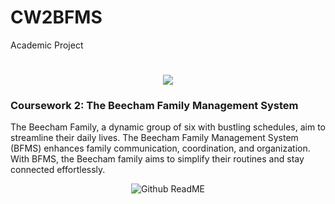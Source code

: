 # CW2BFMS
Academic Project

<h1 align="center">
    <img src="https://readme-typing-svg.herokuapp.com/?font=Righteous&size=35&center=true&vCenter=true&width=500&height=70&duration=4000&lines=Hi+There!+👋;+I'm+Costa!;" />
</h1>

### Coursework 2: The Beecham Family Management System

The Beecham Family, a dynamic group of six with bustling schedules, aim to streamline their daily lives. The Beecham Family Management System (BFMS) enhances family communication, coordination, and organization. With BFMS, the Beecham family aims to simplify their routines and stay connected effortlessly.

<div align="center">
    

![Github ReadME](https://github.com/user-attachments/assets/b0265650-0bbe-4e40-9031-4b3386ce6956)
